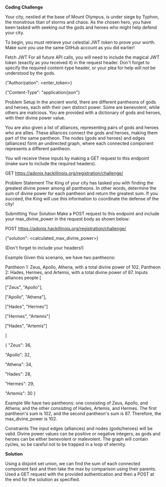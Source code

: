 **Coding Challenge**

Your city, nestled at the base of Mount Olympus, is under siege by Typhon, the monstrous titan of storms and chaos. As the chosen hero, you have been tasked with seeking out the gods and heroes who might help defend your city.

To begin, you must retrieve your celestial JWT token to prove your worth. Make sure you use the same GitHub account as you did earlier!

Fetch JWT
For all future API calls, you will need to include the magical JWT token (exactly as you received it) in the request header. Don't forget to specify the required content-type header, or your plea for help will not be understood by the gods.

{"Authorization": <enter_token>}

{"Content-Type": "application/json"}

Problem Setup
In the ancient world, there are different pantheons of gods and heroes, each with their own distinct power. Some are benevolent, while others are malicious. You are provided with a dictionary of gods and heroes, with their divine power value.

You are also given a list of alliances, representing pairs of gods and heroes who are allies. These alliances connect the gods and heroes, making them part of the same pantheon. The nodes (gods and heroes) and edges (alliances) form an undirected graph, where each connected component represents a different pantheon.

You will receive these inputs by making a GET request to this endpoint (make sure to include the required headers).

GET https://adonix.hackillinois.org/registration/challenge/

Problem Statement
The King of your city has tasked you with finding the greatest divine power among all pantheons. In other words, determine the sum of divine power for each pantheon and return the greatest sum. If you succeed, the King will use this information to coordinate the defense of the city!

Submitting Your Solution
Make a POST request to this endpoint and include your max_divine_power in the request body as shown below:

POST https://adonix.hackillinois.org/registration/challenge/

{"solution": <calculated_max_divine_power>}

(Don't forget to include your headers!)

Example
Given this scenario, we have two pantheons:

Pantheon 1: Zeus, Apollo, Athena, with a total divine power of 102.
Pantheon 2: Hades, Hermes, and Artemis, with a total divine power of 87.
Inputs
alliances	people
[

["Zeus", "Apollo"],

["Apollo", "Athena"],

["Hades", "Hermes"]

["Hermes", "Artemis"]

["Hades", "Artemis"]

]

{
"Zeus": 36,

"Apollo": 32,

"Athena": 34,

"Hades": 28,

"Hermes": 29,

"Artemis": 30
}

Example
We have two pantheons: one consisting of Zeus, Apollo, and Athena; and the other consisting of Hades, Artemis, and Hermes. The first pantheon's sum is 102, and the second pantheon's sum is 87. Therefore, the max_divine_power is 102. 

Constraints
The input edges (alliances) and nodes (gods/heroes) will be valid.
Divine power values can be positive or negative integers, as gods and heroes can be either benevolent or malevolent.
The graph will contain cycles, so be careful not to be trapped in a loop of eternity.

**Solution**

Using a disjoint set union, we can find the sum of each connected component fast and then take the max by comparison using their parents. Used a GET request with the provided authentication and then a POST at the end for the solution as specified.

